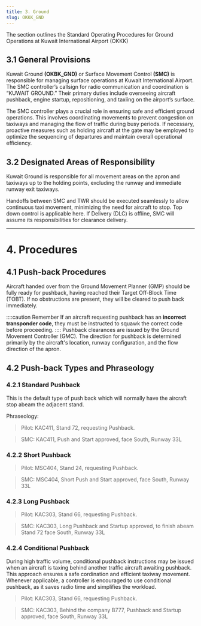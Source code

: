 ```yaml
---
title: 3. Ground
slug: OKKK_GND
---
```

The section outlines the Standard Operating Procedures for Ground Operations at Kuwait International Airport (OKKK)

## 3.1 General Provisions

Kuwait Ground **(OKBK_GND)** or Surface Movement Control **(SMC)** is responsible for managing surface operations at Kuwait International Airport. The SMC controller’s callsign for radio communication and coordination is “KUWAIT GROUND.” Their primary duties include overseeing aircraft pushback, engine startup, repositioning, and taxiing on the airport’s surface.

The SMC controller plays a crucial role in ensuring safe and efficient ground operations. This involves coordinating movements to prevent congestion on taxiways and managing the flow of traffic during busy periods. If necessary, proactive measures such as holding aircraft at the gate may be employed to optimize the sequencing of departures and maintain overall operational efficiency.


## 3.2 Designated Areas of Responsibility

Kuwait Ground is responsible for all movement areas on the apron and taxiways up to the holding points, excluding the runway and immediate runway exit taxiways.

Handoffs between SMC and TWR should be executed seamlessly to allow continuous taxi movement, minimizing the need for aircraft to stop. Top down control is applicable here. If Delivery (DLC) is offline, SMC will assume its responsibilities for clearance delivery.

---

# 4. Procedures

## 4.1 Push-back Procedures

Aircraft handed over from the Ground Movement Planner (GMP) should be fully ready for pushback, having reached their Target Off-Block Time (TOBT). If no obstructions are present, they will be cleared to push back immediately.

::::caution Remember
If an aircraft requesting pushback has an **incorrect transponder code**, they must be instructed to squawk the correct code before proceeding.
::::
Pushback clearances are issued by the Ground Movement Controller (GMC). The direction for pushback is determined primarily by the aircraft's location, runway configuration, and the flow direction of the apron.

## 4.2 Push-back Types and Phraseology

### 4.2.1 Standard Pushback

This is the default type of push back which will normally have the aircraft stop abeam the adjacent stand.

Phraseology:

>Pilot: KAC411, Stand 72, requesting Pushback.

>SMC: KAC411, Push and Start approved, face South, Runway 33L

### 4.2.2 Short Pushback

>Pilot: MSC404, Stand 24, requesting Pushback.

>SMC: MSC404, Short Push and Start approved, face South, Runway 33L

### 4.2.3 Long Pushback

>Pilot: KAC303, Stand 66, requesting Pushback.

>SMC: KAC303, Long Pushback and Startup approved, to finish abeam Stand 72 face South, Runway 33L

### 4.2.4 Conditional Pushback

During high traffic volume, conditional pushback instructions may be issued when an aircraft is taxing behind another traffic aircraft awaiting pushback. This approach ensures a safe cordination and efficient taxiway movement. Whenever applicable, a controller is encouraged to use conditional pushback, as it saves radio time and simplifies the workload.

>Pilot: KAC303, Stand 66, requesting Pushback.

>SMC: KAC303, Behind the company B777, Pushback and Startup approved, face South, Runway 33L